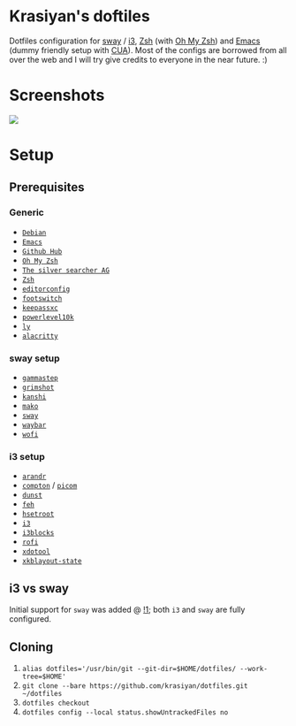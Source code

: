 # Krasiyan's doftiles

Dotfiles configuration for [sway](https://github.com/swaywm/sway) / [i3](https://github.com/i3/i3),
[Zsh](http://www.zsh.org/) (with [Oh My Zsh](https://github.com/robbyrussell/oh-my-zsh))
and [Emacs](https://www.gnu.org/software/emacs/)
(dummy friendly setup with [CUA](https://www.emacswiki.org/emacs/CuaMode)).
Most of the configs are borrowed from all over the web and I will try give credits to everyone in
the near future. :)

# Screenshots

![](http://i.imgur.com/LFm0sFz.png)

# Setup

## Prerequisites

### Generic

- [`Debian`](https://www.debian.org/)
- [`Emacs`](https://www.gnu.org/software/emacs/)
- [`Github Hub`](https://hub.github.com/)
- [`Oh My Zsh`](https://github.com/robbyrussell/oh-my-zsh)
- [`The silver searcher AG`](https://github.com/ggreer/the_silver_searcher)
- [`Zsh`](http://www.zsh.org/)
- [`editorconfig`](https://github.com/editorconfig/editorconfig-core-c)
- [`footswitch`](https://github.com/rgerganov/footswitch)
- [`keepassxc`](https://keepassxc.org/)
- [`powerlevel10k`](https://github.com/romkatv/powerlevel10k)
- [`ly`](https://github.com/nullgemm/ly)
- [`alacritty`](https://github.com/alacritty/alacritty)

### sway setup

- [`gammastep`](https://gitlab.com/chinstrap/gammastep)
- [`grimshot`](https://github.com/swaywm/sway/blob/master/contrib/grimshot)
- [`kanshi`](https://github.com/emersion/kanshi)
- [`mako`](https://github.com/emersion/mako)
- [`sway`](https://github.com/i3/sway)
- [`waybar`](https://github.com/Alexays/Waybar)
- [`wofi`](https://github.com/tsujp/wofi)

### i3 setup

- [`arandr`](https://christian.amsuess.com/tools/arandr/)
- [`compton`](https://github.com/chjj/compton) / [`picom`](https://github.com/yshui/picom)
- [`dunst`](https://github.com/dunst-project/dunst)
- [`feh`](https://feh.finalrewind.org/)
- [`hsetroot`](https://github.com/himdel/hsetroot)
- [`i3`](https://github.com/i3/i3)
- [`i3blocks`](https://github.com/vivien/i3blocks)
- [`rofi`](https://github.com/DaveDavenport/rofi)
- [`xdotool`](https://www.semicomplete.com/projects/xdotool/)
- [`xkblayout-state`](https://github.com/nonpop/xkblayout-state)

## i3 vs sway

Initial support for `sway` was added @ [!1](https://github.com/krasiyan/dotfiles/pull/1);
both `i3` and `sway` are fully configured.

## Cloning

1. `alias dotfiles='/usr/bin/git --git-dir=$HOME/dotfiles/ --work-tree=$HOME'`
3. `git clone --bare https://github.com/krasiyan/dotfiles.git ~/dotfiles`
4. `dotfiles checkout`
5. `dotfiles config --local status.showUntrackedFiles no`

